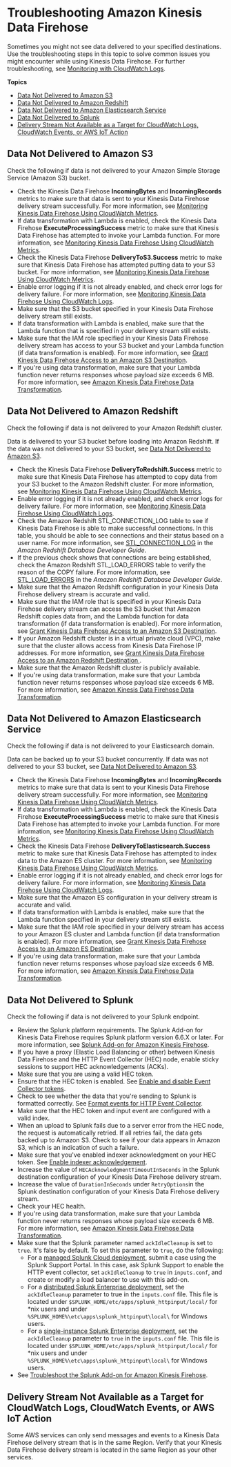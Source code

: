 # Troubleshooting Amazon Kinesis Data Firehose<a name="troubleshooting"></a>

Sometimes you might not see data delivered to your specified destinations\. Use the troubleshooting steps in this topic to solve common issues you might encounter while using Kinesis Data Firehose\. For further troubleshooting, see [Monitoring with CloudWatch Logs](monitoring-with-cloudwatch-logs.md)\.

**Topics**
+ [Data Not Delivered to Amazon S3](#data-not-delivered-to-s3)
+ [Data Not Delivered to Amazon Redshift](#data-not-delivered-to-rs)
+ [Data Not Delivered to Amazon Elasticsearch Service](#data-not-delivered-to-es)
+ [Data Not Delivered to Splunk](#data-not-delivered-to-splunk)
+ [Delivery Stream Not Available as a Target for CloudWatch Logs, CloudWatch Events, or AWS IoT Action](#delivery-stream-not-available)

## Data Not Delivered to Amazon S3<a name="data-not-delivered-to-s3"></a>

Check the following if data is not delivered to your Amazon Simple Storage Service \(Amazon S3\) bucket\.
+ Check the Kinesis Data Firehose **IncomingBytes** and **IncomingRecords** metrics to make sure that data is sent to your Kinesis Data Firehose delivery stream successfully\. For more information, see [Monitoring Kinesis Data Firehose Using CloudWatch Metrics](monitoring-with-cloudwatch-metrics.md)\.
+ If data transformation with Lambda is enabled, check the Kinesis Data Firehose **ExecuteProcessingSuccess** metric to make sure that Kinesis Data Firehose has attempted to invoke your Lambda function\. For more information, see [Monitoring Kinesis Data Firehose Using CloudWatch Metrics](monitoring-with-cloudwatch-metrics.md)\.
+ Check the Kinesis Data Firehose **DeliveryToS3\.Success** metric to make sure that Kinesis Data Firehose has attempted putting data to your S3 bucket\. For more information, see [Monitoring Kinesis Data Firehose Using CloudWatch Metrics](monitoring-with-cloudwatch-metrics.md)\.
+ Enable error logging if it is not already enabled, and check error logs for delivery failure\. For more information, see [Monitoring Kinesis Data Firehose Using CloudWatch Logs](monitoring-with-cloudwatch-logs.md)\.
+ Make sure that the S3 bucket specified in your Kinesis Data Firehose delivery stream still exists\.
+ If data transformation with Lambda is enabled, make sure that the Lambda function that is specified in your delivery stream still exists\.
+ Make sure that the IAM role specified in your Kinesis Data Firehose delivery stream has access to your S3 bucket and your Lambda function \(if data transformation is enabled\)\. For more information, see [Grant Kinesis Data Firehose Access to an Amazon S3 Destination](controlling-access.md#using-iam-s3)\.
+ If you're using data transformation, make sure that your Lambda function never returns responses whose payload size exceeds 6 MB\. For more information, see [Amazon Kinesis Data Firehose Data Transformation](https://docs.aws.amazon.com/firehose/latest/dev/data-transformation.html)\.

## Data Not Delivered to Amazon Redshift<a name="data-not-delivered-to-rs"></a>

Check the following if data is not delivered to your Amazon Redshift cluster\.

Data is delivered to your S3 bucket before loading into Amazon Redshift\. If the data was not delivered to your S3 bucket, see [Data Not Delivered to Amazon S3](#data-not-delivered-to-s3)\.
+ Check the Kinesis Data Firehose **DeliveryToRedshift\.Success** metric to make sure that Kinesis Data Firehose has attempted to copy data from your S3 bucket to the Amazon Redshift cluster\. For more information, see [Monitoring Kinesis Data Firehose Using CloudWatch Metrics](monitoring-with-cloudwatch-metrics.md)\.
+ Enable error logging if it is not already enabled, and check error logs for delivery failure\. For more information, see [Monitoring Kinesis Data Firehose Using CloudWatch Logs](monitoring-with-cloudwatch-logs.md)\.
+ Check the Amazon Redshift STL\_CONNECTION\_LOG table to see if Kinesis Data Firehose is able to make successful connections\. In this table, you should be able to see connections and their status based on a user name\. For more information, see [STL\_CONNECTION\_LOG](http://docs.aws.amazon.com/redshift/latest/dg/r_STL_CONNECTION_LOG.html) in the *Amazon Redshift Database Developer Guide*\.
+ If the previous check shows that connections are being established, check the Amazon Redshift STL\_LOAD\_ERRORS table to verify the reason of the COPY failure\. For more information, see [STL\_LOAD\_ERRORS](http://docs.aws.amazon.com/redshift/latest/dg/r_STL_LOAD_ERRORS.html) in the *Amazon Redshift Database Developer Guide*\.
+ Make sure that the Amazon Redshift configuration in your Kinesis Data Firehose delivery stream is accurate and valid\.
+ Make sure that the IAM role that is specified in your Kinesis Data Firehose delivery stream can access the S3 bucket that Amazon Redshift copies data from, and the Lambda function for data transformation \(if data transformation is enabled\)\. For more information, see [Grant Kinesis Data Firehose Access to an Amazon S3 Destination](controlling-access.md#using-iam-s3)\.
+ If your Amazon Redshift cluster is in a virtual private cloud \(VPC\), make sure that the cluster allows access from Kinesis Data Firehose IP addresses\. For more information, see [Grant Kinesis Data Firehose Access to an Amazon Redshift Destination ](controlling-access.md#using-iam-rs)\.
+ Make sure that the Amazon Redshift cluster is publicly available\.
+ If you're using data transformation, make sure that your Lambda function never returns responses whose payload size exceeds 6 MB\. For more information, see [Amazon Kinesis Data Firehose Data Transformation](https://docs.aws.amazon.com/firehose/latest/dev/data-transformation.html)\.

## Data Not Delivered to Amazon Elasticsearch Service<a name="data-not-delivered-to-es"></a>

Check the following if data is not delivered to your Elasticsearch domain\.

Data can be backed up to your S3 bucket concurrently\. If data was not delivered to your S3 bucket, see [Data Not Delivered to Amazon S3](#data-not-delivered-to-s3)\.
+ Check the Kinesis Data Firehose **IncomingBytes** and **IncomingRecords** metrics to make sure that data is sent to your Kinesis Data Firehose delivery stream successfully\. For more information, see [Monitoring Kinesis Data Firehose Using CloudWatch Metrics](monitoring-with-cloudwatch-metrics.md)\.
+ If data transformation with Lambda is enabled, check the Kinesis Data Firehose **ExecuteProcessingSuccess** metric to make sure that Kinesis Data Firehose has attempted to invoke your Lambda function\. For more information, see [Monitoring Kinesis Data Firehose Using CloudWatch Metrics](monitoring-with-cloudwatch-metrics.md)\.
+ Check the Kinesis Data Firehose **DeliveryToElasticsearch\.Success** metric to make sure that Kinesis Data Firehose has attempted to index data to the Amazon ES cluster\. For more information, see [Monitoring Kinesis Data Firehose Using CloudWatch Metrics](monitoring-with-cloudwatch-metrics.md)\.
+ Enable error logging if it is not already enabled, and check error logs for delivery failure\. For more information, see [Monitoring Kinesis Data Firehose Using CloudWatch Logs](monitoring-with-cloudwatch-logs.md)\.
+ Make sure that the Amazon ES configuration in your delivery stream is accurate and valid\.
+ If data transformation with Lambda is enabled, make sure that the Lambda function specified in your delivery stream still exists\.
+ Make sure that the IAM role specified in your delivery stream has access to your Amazon ES cluster and Lambda function \(if data transformation is enabled\)\. For more information, see [Grant Kinesis Data Firehose Access to an Amazon ES Destination](controlling-access.md#using-iam-es)\.
+ If you're using data transformation, make sure that your Lambda function never returns responses whose payload size exceeds 6 MB\. For more information, see [Amazon Kinesis Data Firehose Data Transformation](https://docs.aws.amazon.com/firehose/latest/dev/data-transformation.html)\.

## Data Not Delivered to Splunk<a name="data-not-delivered-to-splunk"></a>

Check the following if data is not delivered to your Splunk endpoint\.
+ Review the Splunk platform requirements\. The Splunk Add\-on for Kinesis Data Firehose requires Splunk platform version 6\.6\.X or later\. For more information, see [Splunk Add\-on for Amazon Kinesis Firehose](http://docs.splunk.com/Documentation/AddOns/released/Firehose/Hardwareandsoftwarerequirements)\.
+ If you have a proxy \(Elastic Load Balancing or other\) between Kinesis Data Firehose and the HTTP Event Collector \(HEC\) node, enable sticky sessions to support HEC acknowledgements \(ACKs\)\.
+ Make sure that you are using a valid HEC token\.
+ Ensure that the HEC token is enabled\. See [Enable and disable Event Collector tokens](http://docs.splunk.com/Documentation/SplunkCloud/7.0.0/Data/UsetheHTTPEventCollector#Enable_and_disable_Event_Collector_tokens)\.
+ Check to see whether the data that you're sending to Splunk is formatted correctly\. See [Format events for HTTP Event Collector](http://docs.splunk.com/Documentation/Splunk/7.0.3/Data/FormateventsforHTTPEventCollector)\.
+ Make sure that the HEC token and input event are configured with a valid index\.
+ When an upload to Splunk fails due to a server error from the HEC node, the request is automatically retried\. If all retries fail, the data gets backed up to Amazon S3\. Check to see if your data appears in Amazon S3, which is an indication of such a failure\.
+ Make sure that you've enabled indexer acknowledgment on your HEC token\. See [Enable indexer acknowledgement](http://dev.splunk.com/view/event-collector/SP-CAAAE8X#enable)\.
+ Increase the value of `HECAcknowledgmentTimeoutInSeconds` in the Splunk destination configuration of your Kinesis Data Firehose delivery stream\.
+ Increase the value of `DurationInSeconds` under `RetryOptions`in the Splunk destination configuration of your Kinesis Data Firehose delivery stream\.
+ Check your HEC health\.
+ If you're using data transformation, make sure that your Lambda function never returns responses whose payload size exceeds 6 MB\. For more information, see [Amazon Kinesis Data Firehose Data Transformation](https://docs.aws.amazon.com/firehose/latest/dev/data-transformation.html)\.
+ Make sure that the Splunk parameter named `ackIdleCleanup` is set to `true`\. It's false by default\. To set this parameter to `true`, do the following:
  + For a [managed Splunk Cloud deployment](http://docs.splunk.com/Documentation/AddOns/released/Firehose/RequestFirehose), submit a case using the Splunk Support Portal\. In this case, ask Splunk Support to enable the HTTP event collector, set `ackIdleCleanup` to `true` in `inputs.conf`, and create or modify a load balancer to use with this add\-on\.
  + For a [distributed Splunk Enterprise deployment](http://docs.splunk.com/Documentation/AddOns/released/Firehose/ConfigureHECdistributed), set the `ackIdleCleanup` parameter to true in the `inputs.conf` file\. This file is located under `$SPLUNK_HOME/etc/apps/splunk_httpinput/local/` for \*nix users and under `%SPLUNK_HOME%\etc\apps\splunk_httpinput\local\` for Windows users\.
  + For a [single\-instance Splunk Enterprise deployment](http://docs.splunk.com/Documentation/AddOns/released/Firehose/ConfigureHECsingle), set the `ackIdleCleanup` parameter to `true` in the `inputs.conf` file\. This file is located under `$SPLUNK_HOME/etc/apps/splunk_httpinput/local/` for \*nix users and under `%SPLUNK_HOME%\etc\apps\splunk_httpinput\local\` for Windows users\.
+ See [Troubleshoot the Splunk Add\-on for Amazon Kinesis Firehose](http://docs.splunk.com/Documentation/AddOns/released/Firehose/Troubleshoot)\.

## Delivery Stream Not Available as a Target for CloudWatch Logs, CloudWatch Events, or AWS IoT Action<a name="delivery-stream-not-available"></a>

Some AWS services can only send messages and events to a Kinesis Data Firehose delivery stream that is in the same Region\. Verify that your Kinesis Data Firehose delivery stream is located in the same Region as your other services\.